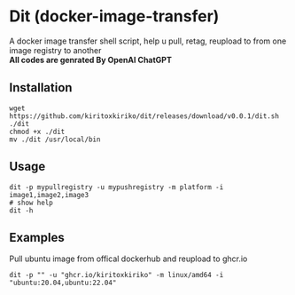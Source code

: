 # Dit (docker-image-transfer)
A docker image transfer shell script, help u pull, retag, reupload to from one image registry to another  
**All codes are genrated By OpenAI ChatGPT**
## Installation
```shell
wget https://github.com/kiritoxkiriko/dit/releases/download/v0.0.1/dit.sh ./dit
chmod +x ./dit
mv ./dit /usr/local/bin
```
## Usage
```shell
dit -p mypullregistry -u mypushregistry -m platform -i image1,image2,image3
# show help
dit -h
```
## Examples
Pull ubuntu image from offical dockerhub and reupload to ghcr.io
```shell
dit -p "" -u "ghcr.io/kiritoxkiriko" -m linux/amd64 -i "ubuntu:20.04,ubuntu:22.04"
```
